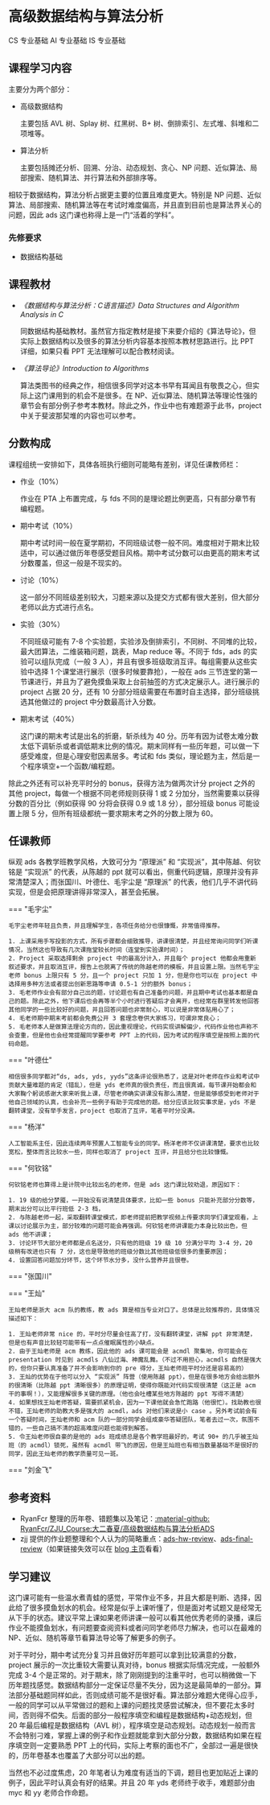 # 高级数据结构与算法分析

<div class="badges">
<span class="badge cs-badge">CS 专业基础</span>
<span class="badge ai-badge">AI 专业基础</span>
<span class="badge is-badge">IS 专业基础</span>
</div>

## 课程学习内容

主要分为两个部分：

* 高级数据结构

    主要包括 AVL 树、Splay 树、红黑树、B+ 树、倒排索引、左式堆、斜堆和二项堆等。

* 算法分析

    主要包括摊还分析、回溯、分治、动态规划、贪心、NP 问题、近似算法、局部搜索、随机算法、并行算法和外部排序等。

相较于数据结构，算法分析占据更主要的位置且难度更大。特别是 NP 问题、近似算法、局部搜索、随机算法等在考试时难度偏高，并且直到目前也是算法界关心的问题，因此 ads 这门课也称得上是一门“活着的学科”。

### 先修要求

- 数据结构基础

## 课程教材

- *《数据结构与算法分析：C语言描述》Data Structures and Algorithm Analysis in C* 

    同数据结构基础教材。虽然官方指定教材是接下来要介绍的《算法导论》，但实际上数据结构以及很多的算法分析内容基本按照本教材思路进行。比 PPT 详细，如果只看 PPT 无法理解可以配合教材阅读。

- *《算法导论》Introduction to Algorithms*

    算法类图书的经典之作，相信很多同学对这本书早有耳闻且有敬畏之心，但实际上这门课用到的机会不是很多。在 NP、近似算法、随机算法等理论性强的章节会有部分例子参考本教材。除此之外，作业中也有难题源于此书，project 中关于斐波那契堆的内容也可以参考。

## 分数构成

课程组统一安排如下，具体各班执行细则可能略有差别，详见任课教师栏：

* 作业（10%）

    作业在 PTA 上布置完成，与 fds 不同的是理论题比例更高，只有部分章节有编程题。

* 期中考试（10%）

    期中考试时间一般在夏学期初，不同班级试卷一般不同。难度相对于期末比较适中，可以通过做历年卷感受题目风格。期中考试分数可以由更高的期末考试分数覆盖，但这一般是不现实的。

* 讨论（10%）

    这一部分不同班级差别较大，习题来源以及提交方式都有很大差别，但大部分老师以此方式进行点名。

* 实验（30%）

    不同班级可能有 7-8 个实验题，实验涉及倒排索引，不同树、不同堆的比较，最大团算法，二维装箱问题，跳表，Map reduce 等。不同于 fds，ads 的实验可以组队完成（一般 3 人），并且有很多班级取消互评。每组需要从这些实验中选择 1 个课堂进行展示（很多时候要靠抢），一般在 ads 三节连堂的第一节课进行，并且为了避免摸鱼采取上台前抽签的方式决定展示人。进行展示的 project 占据 20 分，还有 10 分部分班级需要在布置时自主选择，部分班级挑选其他做过的 project 中分数最高计入分数。

* 期末考试（40%）

    这门课的期末考试是出名的折磨，斩杀线为 40 分。历年有因为试卷太难分数太低下调斩杀或者调低期末比例的情况。期末同样有一些历年题，可以做一下感受难度，但是心理安慰因素居多。考试和 fds 类似，理论题为主，然后是一个程序填空+一个函数/编程题。

除此之外还有可以补充平时分的 bonus，获得方法为做两次计分 project 之外的其他 project，每做一个根据不同老师规则获得 1 或 2 分加分，当然需要乘以获得分数的百分比（例如获得 90 分将会获得 0.9 或 1.8 分），部分班级 bonus 可能设置上限 5 分，但所有班级都统一要求期末考之外的分数上限为 60。

## 任课教师

纵观 ads 各教学班教学风格，大致可分为 “原理派” 和 “实现派”，其中陈越、何钦铭是 “实现派” 的代表，从陈越的 ppt 就可以看出，侧重代码逻辑，原理并没有非常清楚深入；而张国川、叶德仕、毛宇尘是 “原理派” 的代表，他们几乎不讲代码实现，但是会把原理讲得非常深入，甚至会拓展。

=== "毛宇尘"

    毛宇尘老师年轻且负责，并且理解学生，各项任务给分也很慷慨，非常值得推荐。
    
    1. 上课采用手写投影的方式，所有步骤都会细致推导，讲课很清楚，并且经常询问同学们听课情况，当然这也导致有几次课拖堂较长时间（连堂到实验课时间）；
    2. Project 采取选择剩余 project 中的最高分计入，并且每个 project 他都会用重新叙述要求，并且取消互评，报告上也脱离了传统的陈越老师的模板，并且设置上限。当然毛宇尘老师 bonus 上限只有 5 分，且一个 project 只加 1 分，但是你也可以在 project 中选择用多种方法或者提出创新思路等申请 0.5-1 分的额外 bonus；
    3. 毛老师作业会有部分自己出的题，讨论题也有自己准备的问题，并且期中考试也基本都是自己的题。除此之外，他下课后也会再等半个小时进行答疑后才会离开，也经常在群里转发他回答其他同学的一些比较好的问题，并且回答问题也非常耐心，可以说是非常体贴用心了；
    4. 毛老师期中期末考前都会免费公开 3 套理念卷供大家练习，可谓非常良心；
    5. 毛老师本人是做算法理论方向的，因此重视理论，代码实现讲解偏少，代码作业他也声称不会查重，但是他也会经常提醒同学要参考 PPT 上的代码，因为考试的程序填空是按照上面的代码命题。

=== "叶德仕"

    相信很多同学都对“ds, ads, yds, yyds”这条评论很熟悉了，这是对叶老师在作业和考试中贡献大量难题的肯定（错乱），但是 yds 老师真的很负责任，而且很真诚，每节课开始都会和大家鞠个躬说感谢大家来听我上课，尽管老师确实讲课没有那么清楚，但是能够感受到老师对于他自己领域的认真，也会补充一些例子有助于完成他的题。给分应该比较实事求是，yds 不是翻转课堂，没有举手发言，project 也取消了互评，笔者平时分没满。

=== "杨洋"

    人工智能系主任，因此连续两年预置人工智能专业的同学。杨洋老师不仅讲课清楚，要求也比较宽松，整体而言比较水一些，同样也取消了 project 互评，并且给分也比较慷慨。

=== "何钦铭"

    何钦铭老师也算得上是计院中比较出名的老师，但是 ads 这门课比较劝退，原因如下：

    1. 19 级的给分梦魇，一开始没有说清楚具体要求，比如一些 bonus 只能补充部分分数等，期末出分可以比平行班低 2-3 档，
    2. 与陈越老师一起，采取翻转课堂模式，即老师提前把教学视频上传要求同学们课堂观看，上课以讨论展示为主，部分较难的问题可能会再强调。何钦铭老师讲课能力本身比较出色，但 ads 他不讲课；
    3. 讨论环节大部分老师都是点名送分，只有他的班级 19 级 10 分满分平均 3-4 分，20 级稍有改进也只有 7 分，这也是导致他的班级分数比其他班级低很多的重要原因； 
    4. 设置回答问题加分环节，这个环节水分多，没什么营养并且很卷。

=== "张国川"

    

=== "王灿"

    王灿老师是浙大 acm 队的教练，教 ads 算是相当专业对口了。总体是比较推荐的，具体情况描述如下：

    1. 王灿老师非常 nice 的，平时分尽量会往高了打，没有翻转课堂，讲解 ppt 非常清楚，但是也有声音比较轻可能带有一点点催眠属性的小缺点。
    2. 由于王灿老师是 acm 教练，因此他的 ads 课可能会是 acmdl 聚集地，你可能会在 presentation 时见到 acmdls 八仙过海、神魔乱舞。（不过不用担心，acmdls 自然是强大的，但你只要认真准备了并不会影响到你的 pre 得分，王灿老师班平时分还是容易高的）
    3. 王灿的优势在于他可以分入 “实现派” 阵营（使用陈越 ppt），但是在很多地方会给出额外的很清晰（比陈越 ppt 清晰很多）的原理证明，使得你既能对代码实现很清楚（这正是 acm 干的事啊！），又能理解很多关键的原理。（他也会吐槽某些地方陈越的 ppt 写得不清楚）
    4. 如果想找王灿老师答疑，需要抓紧机会，因为一下课他就会急忙跑路（他很忙）。找助教也很不错，王灿老师的助教大多是强大的 acmdl，ads 对他们来说是小 case 。另外考试前会有一个答疑时间，王灿老师和 acm 队的一部分同学会组成豪华答疑团队，笔者去过一次，氛围不错的，一些自己搞不清的超高难度问题也能得到解答。
    5. 令王灿老师很自豪的是他的 ads 班成绩总是各个教学班最好的，考试 90+ 的几乎被王灿班（的 acmdl）锁死，虽然有 acmdl 带飞的原因，但是王灿班也有相当数量基础不是很好的同学，因此王灿老师的教学质量可见一斑。

=== "刘金飞"


## 参考资料
- RyanFcr 整理的历年卷、错题集以及笔记：[:material-github: RyanFcr/ZJU_Course:大二春夏/高级数据结构与算法分析ADS](https://github.com/RyanFcr/ZJU_Course/tree/main/%E5%A4%A7%E4%BA%8C%E6%98%A5%E5%A4%8F/%E9%AB%98%E7%BA%A7%E6%95%B0%E6%8D%AE%E7%BB%93%E6%9E%84%E4%B8%8E%E7%AE%97%E6%B3%95%E5%88%86%E6%9E%90ADS)
- zjj 提供的作业题整理和个人认为的简略重点：[ads-hw-review](https://zhoutimemachine.github.io/2023/01/18/2023/ads-hw-review/)、[ads-final-review](https://zhoutimemachine.github.io/2022/07/08/2022/ads-final-review/)（如果链接失效可以在 [blog 主页](https://zhoutimemachine.github.io/)看看）
    
## 学习建议
这门课可能有一些温水煮青蛙的感觉，平常作业不多，并且大都是判断、选择，因此给了很多摸鱼划水的机会。经常是似乎上课听懂了，但是面对考试题又是经常无从下手的状态。建议平常上课如果老师讲课一般可以看其他优秀老师的录播，课后作业不能摸鱼划水，有问题要查阅资料或者问同学老师尽力解决，也可以在最难的 NP、近似、随机等章节看算法导论等了解更多的例子。

对于平时分，期中考试充分复习并且做好历年题可以拿到比较满意的分数，project 展示的一次比重较大需要认真对待，bonus 根据实际情况完成，一般额外完成 3-4 个是正常的。对于期末，除了刚刚提到的注重平时，也可以稍微做一下历年题找感觉。数据结构部分一定保证尽量不失分，因为这是最简单的一部分。算法部分基础题同样如此，否则成绩可能不是很好看。算法部分难题大佬得心应手，一般的同学可以从平常做过的题和上课的问题找灵感尝试解决，但不要花太多时间，否则得不偿失。后面的部分一般程序填空和编程是数据结构+动态规划，但 20 年最后编程是数据结构（AVL 树），程序填空是动态规划。动态规划一般而言不会特别刁难，掌握上课的例子和作业题就能拿到大部分分数，数据结构如果在程序填空则一定要熟悉 PPT 上的代码，实际上考察的面也不广，全部过一遍是很快的，历年卷基本也覆盖了大部分可以出的题。

当然也不必过度焦虑，20 年笔者认为难度有适当的下调，题目也更加贴近上课的例子，因此平时认真会有好的结果。并且 20 年 yds 老师终于收手，难题部分由 myc 和 yy 老师合作命题。